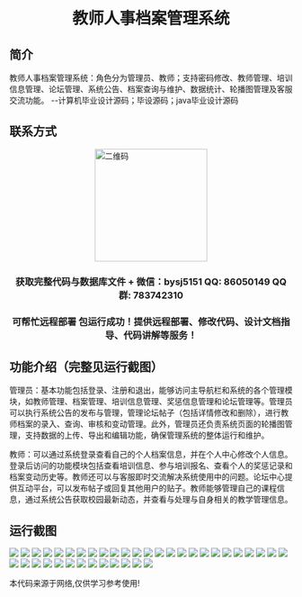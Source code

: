 <p><h1 align="center">教师人事档案管理系统</h1></p>

## 简介
教师人事档案管理系统：角色分为管理员、教师；支持密码修改、教师管理、培训信息管理、论坛管理、系统公告、档案查询与维护、数据统计、轮播图管理及客服交流功能。    --计算机毕业设计源码；毕设源码；java毕业设计源码


## 联系方式
<img src="https://bs-1329754181.cos.ap-shanghai.myqcloud.com/wx.jpg" alt="二维码" style="display: block; margin: 0 auto;" width="200px">
<p><h3 align="center">获取完整代码与数据库文件 + 微信：bysj5151 QQ: 86050149 QQ群: 783742310</h3></p>
<p><h3 align="center">可帮忙远程部署 包运行成功！提供远程部署、修改代码、设计文档指导、代码讲解等服务！</h3></p>

## 功能介绍（完整见运行截图）
管理员：基本功能包括登录、注册和退出，能够访问主导航栏和系统的各个管理模块，如教师管理、档案管理、培训信息管理、奖惩信息管理和论坛管理等。管理员可以执行系统公告的发布与管理，管理论坛帖子（包括详情修改和删除），进行教师档案的录入、查询、审核和变动管理。此外，管理员还负责系统页面的轮播图管理，支持数据的上传、导出和编辑功能，确保管理系统的整体运行和维护。

教师：可以通过系统登录查看自己的个人档案信息，并在个人中心修改个人信息。登录后访问的功能模块包括查看培训信息、参与培训报名、查看个人的奖惩记录和档案变动历史等。教师还可以与客服即时交流解决系统使用中的问题。论坛中心提供互动平台，可以发布帖子或回复其他用户的贴子。教师能够管理自己的课程信息，通过系统公告获取校园最新动态，并查看与处理与自身相关的教学管理信息。


## 运行截图
![](https://bs-1329754181.cos.ap-shanghai.myqcloud.com/spring/teacherPersonnelFileManagementSystem/img/001.jpg)
![](https://bs-1329754181.cos.ap-shanghai.myqcloud.com/spring/teacherPersonnelFileManagementSystem/img/002.jpg)
![](https://bs-1329754181.cos.ap-shanghai.myqcloud.com/spring/teacherPersonnelFileManagementSystem/img/003.jpg)
![](https://bs-1329754181.cos.ap-shanghai.myqcloud.com/spring/teacherPersonnelFileManagementSystem/img/004.jpg)
![](https://bs-1329754181.cos.ap-shanghai.myqcloud.com/spring/teacherPersonnelFileManagementSystem/img/005.jpg)
![](https://bs-1329754181.cos.ap-shanghai.myqcloud.com/spring/teacherPersonnelFileManagementSystem/img/006.jpg)
![](https://bs-1329754181.cos.ap-shanghai.myqcloud.com/spring/teacherPersonnelFileManagementSystem/img/007.jpg)
![](https://bs-1329754181.cos.ap-shanghai.myqcloud.com/spring/teacherPersonnelFileManagementSystem/img/008.jpg)
![](https://bs-1329754181.cos.ap-shanghai.myqcloud.com/spring/teacherPersonnelFileManagementSystem/img/009.jpg)
![](https://bs-1329754181.cos.ap-shanghai.myqcloud.com/spring/teacherPersonnelFileManagementSystem/img/010.jpg)
![](https://bs-1329754181.cos.ap-shanghai.myqcloud.com/spring/teacherPersonnelFileManagementSystem/img/011.jpg)
![](https://bs-1329754181.cos.ap-shanghai.myqcloud.com/spring/teacherPersonnelFileManagementSystem/img/012.jpg)
![](https://bs-1329754181.cos.ap-shanghai.myqcloud.com/spring/teacherPersonnelFileManagementSystem/img/013.jpg)
![](https://bs-1329754181.cos.ap-shanghai.myqcloud.com/spring/teacherPersonnelFileManagementSystem/img/014.jpg)
![](https://bs-1329754181.cos.ap-shanghai.myqcloud.com/spring/teacherPersonnelFileManagementSystem/img/015.jpg)
![](https://bs-1329754181.cos.ap-shanghai.myqcloud.com/spring/teacherPersonnelFileManagementSystem/img/016.jpg)
![](https://bs-1329754181.cos.ap-shanghai.myqcloud.com/spring/teacherPersonnelFileManagementSystem/img/017.jpg)
![](https://bs-1329754181.cos.ap-shanghai.myqcloud.com/spring/teacherPersonnelFileManagementSystem/img/018.jpg)
![](https://bs-1329754181.cos.ap-shanghai.myqcloud.com/spring/teacherPersonnelFileManagementSystem/img/019.jpg)
![](https://bs-1329754181.cos.ap-shanghai.myqcloud.com/spring/teacherPersonnelFileManagementSystem/img/020.jpg)
![](https://bs-1329754181.cos.ap-shanghai.myqcloud.com/spring/teacherPersonnelFileManagementSystem/img/021.jpg)
![](https://bs-1329754181.cos.ap-shanghai.myqcloud.com/spring/teacherPersonnelFileManagementSystem/img/022.jpg)
![](https://bs-1329754181.cos.ap-shanghai.myqcloud.com/spring/teacherPersonnelFileManagementSystem/img/023.jpg)
![](https://bs-1329754181.cos.ap-shanghai.myqcloud.com/spring/teacherPersonnelFileManagementSystem/img/024.jpg)
![](https://bs-1329754181.cos.ap-shanghai.myqcloud.com/spring/teacherPersonnelFileManagementSystem/img/025.jpg)
![](https://bs-1329754181.cos.ap-shanghai.myqcloud.com/spring/teacherPersonnelFileManagementSystem/img/026.jpg)
![](https://bs-1329754181.cos.ap-shanghai.myqcloud.com/spring/teacherPersonnelFileManagementSystem/img/027.jpg)
![](https://bs-1329754181.cos.ap-shanghai.myqcloud.com/spring/teacherPersonnelFileManagementSystem/img/028.jpg)
![](https://bs-1329754181.cos.ap-shanghai.myqcloud.com/spring/teacherPersonnelFileManagementSystem/img/029.jpg)
![](https://bs-1329754181.cos.ap-shanghai.myqcloud.com/spring/teacherPersonnelFileManagementSystem/img/030.jpg)
![](https://bs-1329754181.cos.ap-shanghai.myqcloud.com/spring/teacherPersonnelFileManagementSystem/img/031.jpg)
![](https://bs-1329754181.cos.ap-shanghai.myqcloud.com/spring/teacherPersonnelFileManagementSystem/img/032.jpg)
![](https://bs-1329754181.cos.ap-shanghai.myqcloud.com/spring/teacherPersonnelFileManagementSystem/img/033.jpg)
![](https://bs-1329754181.cos.ap-shanghai.myqcloud.com/spring/teacherPersonnelFileManagementSystem/img/034.jpg)
![](https://bs-1329754181.cos.ap-shanghai.myqcloud.com/spring/teacherPersonnelFileManagementSystem/img/035.jpg)
![](https://bs-1329754181.cos.ap-shanghai.myqcloud.com/spring/teacherPersonnelFileManagementSystem/img/036.jpg)
![](https://bs-1329754181.cos.ap-shanghai.myqcloud.com/spring/teacherPersonnelFileManagementSystem/img/037.jpg)
![](https://bs-1329754181.cos.ap-shanghai.myqcloud.com/spring/teacherPersonnelFileManagementSystem/img/038.jpg)

<p>本代码来源于网络,仅供学习参考使用!</p>

